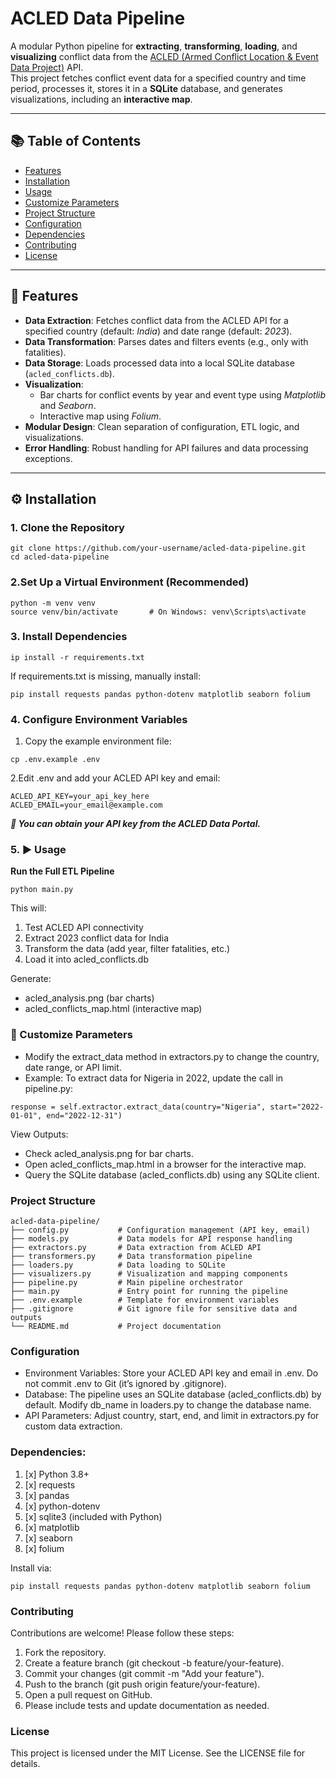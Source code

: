# ACLED Data Pipeline

A modular Python pipeline for **extracting**, **transforming**, **loading**, and **visualizing** conflict data from the [ACLED (Armed Conflict Location & Event Data Project)](https://acleddata.com/) API.  
This project fetches conflict event data for a specified country and time period, processes it, stores it in a **SQLite** database, and generates visualizations, including an **interactive map**.

---

## 📚 Table of Contents

- [Features](#-features)
- [Installation](#-installation)
- [Usage](#5--usage)
- [Customize Parameters](#-customize-parameters)
- [Project Structure](#project-structure)
- [Configuration](#configuration)
- [Dependencies](#dependencies)
- [Contributing](#contributing)
- [License](#license)

---

## 🚀 Features

- **Data Extraction**: Fetches conflict data from the ACLED API for a specified country (default: *India*) and date range (default: *2023*).
- **Data Transformation**: Parses dates and filters events (e.g., only with fatalities).
- **Data Storage**: Loads processed data into a local SQLite database (`acled_conflicts.db`).
- **Visualization**: 
  - Bar charts for conflict events by year and event type using *Matplotlib* and *Seaborn*.
  - Interactive map using *Folium*.
- **Modular Design**: Clean separation of configuration, ETL logic, and visualizations.
- **Error Handling**: Robust handling for API failures and data processing exceptions.

---

## ⚙️ Installation

### 1. Clone the Repository

```
git clone https://github.com/your-username/acled-data-pipeline.git
cd acled-data-pipeline
```
### 2.Set Up a Virtual Environment (Recommended)
```
python -m venv venv
source venv/bin/activate       # On Windows: venv\Scripts\activate
```
### 3. Install Dependencies
``` 
ip install -r requirements.txt
```
If requirements.txt is missing, manually install:
```
pip install requests pandas python-dotenv matplotlib seaborn folium
```
### 4. Configure Environment Variables
1. Copy the example environment file:
```aiignore
cp .env.example .env
```

2.Edit .env and add your ACLED API key and email:
```
ACLED_API_KEY=your_api_key_here
ACLED_EMAIL=your_email@example.com
```
***📝 You can obtain your API key from the ACLED Data Portal.***
### 5. ▶️ Usage
**Run the Full ETL Pipeline**
```
python main.py
```
This will:

1. Test ACLED API connectivity
2. Extract 2023 conflict data for India
3. Transform the data (add year, filter fatalities, etc.)
4. Load it into acled_conflicts.db

Generate:
* acled_analysis.png (bar charts)
* acled_conflicts_map.html (interactive map)
### 🔧 Customize Parameters
* Modify the extract_data method in extractors.py to change the country, date range, or API limit.
* Example: To extract data for Nigeria in 2022, update the call in pipeline.py:
```aiignore
response = self.extractor.extract_data(country="Nigeria", start="2022-01-01", end="2022-12-31")
```
View Outputs:
* Check acled_analysis.png for bar charts.
* Open acled_conflicts_map.html in a browser for the interactive map.
* Query the SQLite database (acled_conflicts.db) using any SQLite client.

### Project Structure
```
acled-data-pipeline/
├── config.py           # Configuration management (API key, email)
├── models.py           # Data models for API response handling
├── extractors.py       # Data extraction from ACLED API
├── transformers.py     # Data transformation pipeline
├── loaders.py          # Data loading to SQLite
├── visualizers.py      # Visualization and mapping components
├── pipeline.py         # Main pipeline orchestrator
├── main.py             # Entry point for running the pipeline
├── .env.example        # Template for environment variables
├── .gitignore          # Git ignore file for sensitive data and outputs
└── README.md           # Project documentation
```
###  Configuration

* Environment Variables: Store your ACLED API key and email in .env. Do not commit .env to Git (it’s ignored by .gitignore).
* Database: The pipeline uses an SQLite database (acled_conflicts.db) by default. Modify db_name in loaders.py to change the database name.
* API Parameters: Adjust country, start, end, and limit in extractors.py for custom data extraction.

###  Dependencies:
1. [x] Python 3.8+
2. [x] requests
3. [x] pandas
4. [x] python-dotenv
5. [x] sqlite3 (included with Python)
6. [x] matplotlib
7. [x] seaborn
8. [x] folium

Install via:
```
pip install requests pandas python-dotenv matplotlib seaborn folium
```
### Contributing
Contributions are welcome! Please follow these steps:
1. Fork the repository.
2. Create a feature branch (git checkout -b feature/your-feature).
3. Commit your changes (git commit -m "Add your feature").
4. Push to the branch (git push origin feature/your-feature).
5. Open a pull request on GitHub.
6. Please include tests and update documentation as needed.

### License
This project is licensed under the MIT License. See the LICENSE file for details.
